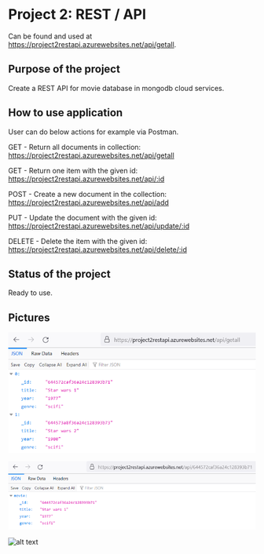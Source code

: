 # Project 2: REST / API
Can be found and used at https://project2restapi.azurewebsites.net/api/getall.

## Purpose of the project
Create a REST API for movie database in mongodb cloud services.

## How to use application
User can do below actions for example via Postman.

GET - Return all documents in collection: https://project2restapi.azurewebsites.net/api/getall

GET - Return one item with the given id: https://project2restapi.azurewebsites.net/api/:id 

POST - Create a new document in the collection: https://project2restapi.azurewebsites.net/api/add 

PUT - Update the document with the given id: https://project2restapi.azurewebsites.net/api/update/:id 

DELETE - Delete the item with the given id: https://project2restapi.azurewebsites.net/api/delete/:id

## Status of the project
Ready to use.

## Pictures
![alt text](pic1.png)




![alt text](pic2.png)




![alt text](pic3.png)